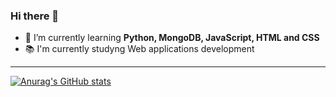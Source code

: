 ### Hi there 👋

- 🌱 I’m currently learning **Python, MongoDB, JavaScript, HTML and CSS**
- 📚 I'm currently studyng Web applications development

---

[![Anurag's GitHub stats](https://github-readme-stats.vercel.app/api?username=isaacpalou)](https://github.com/anuraghazra/github-readme-stats)
